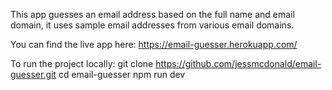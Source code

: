This app guesses an email address based on the full name and email domain, it uses sample email addresses from various email domains.

You can find the live app here: https://email-guesser.herokuapp.com/

To run the project locally:
git clone https://github.com/jessmcdonald/email-guesser.git
cd email-guesser
npm run dev